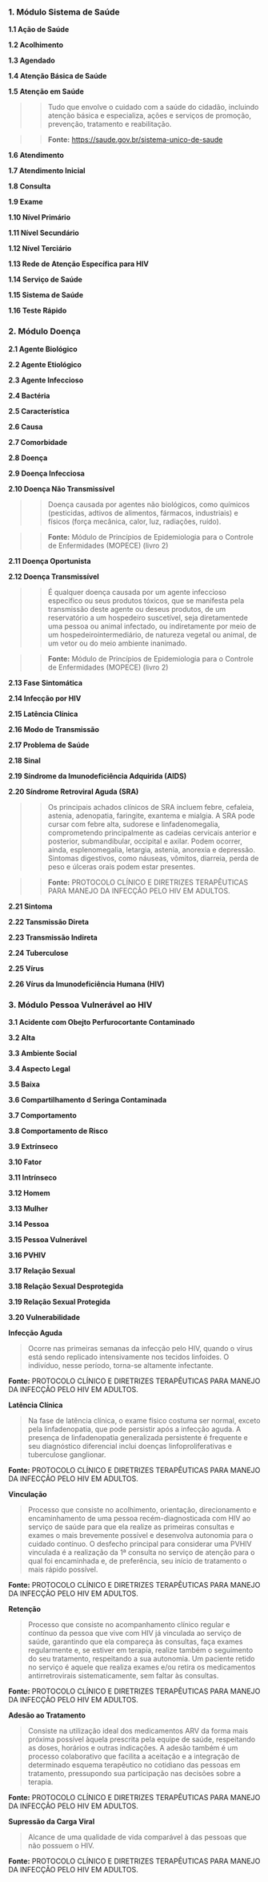 ### 1. Módulo Sistema de Saúde

**1.1 Ação de Saúde**

**1.2 Acolhimento**

**1.3 Agendado**

**1.4 Atenção Básica de Saúde**

**1.5 Atenção em Saúde**
>>Tudo que envolve o cuidado com a saúde do cidadão, incluindo atenção básica e especializa, ações e serviços de promoção, prevenção, tratamento e reabilitação.

>>**Fonte:** https://saude.gov.br/sistema-unico-de-saude

**1.6 Atendimento**

**1.7 Atendimento Inicial**

**1.8 Consulta**

**1.9 Exame**

**1.10 Nível Primário**

**1.11 Nível Secundário**

**1.12 Nível Terciário**

**1.13 Rede de Atenção Específica para HIV**

**1.14 Serviço de Saúde**

**1.15 Sistema de Saúde**

**1.16 Teste Rápido**

### 2. Módulo Doença

**2.1 Agente Biológico**

**2.2 Agente Etiológico**

**2.3 Agente Infeccioso**

**2.4 Bactéria**

**2.5 Característica**

**2.6 Causa**

**2.7 Comorbidade**

**2.8 Doença**

**2.9 Doença Infecciosa**

**2.10 Doença Não Transmissível** 
>>Doença causada por agentes não biológicos, como químicos (pesticidas, adtivos de alimentos, fármacos, industriais) e físicos (força mecânica, calor, luz, radiações, ruído).

>>**Fonte:** Módulo de Princípios de Epidemiologia para o Controle de Enfermidades (MOPECE) (livro 2) 

**2.11 Doença Oportunista**

**2.12 Doença Transmissível**
>>É qualquer doença causada por um agente infeccioso específico ou seus produtos tóxicos, que se manifesta pela transmissão deste agente ou deseus produtos, de um reservatório a um hospedeiro suscetível, seja diretamentede uma pessoa ou animal infectado, ou indiretamente por meio de um hospedeirointermediário, de natureza vegetal ou animal, de um vetor ou do meio ambiente inanimado. 

>>**Fonte:** Módulo de Princípios de Epidemiologia para o Controle de Enfermidades (MOPECE) (livro 2)

**2.13 Fase Sintomática**

**2.14 Infecção por HIV**

**2.15 Latência Clínica**

**2.16 Modo de Transmissão**

**2.17 Problema de Saúde**

**2.18 Sinal**

**2.19 Síndrome da Imunodeficiência Adquirida (AIDS)**

**2.20 Síndrome Retroviral Aguda (SRA)**
>>Os principais achados clínicos de SRA incluem febre, cefaleia, astenia, adenopatia, faringite, exantema e mialgia. A SRA pode cursar com febre alta, sudorese e linfadenomegalia, comprometendo principalmente as cadeias cervicais anterior e posterior, submandibular, occipital e axilar. Podem ocorrer, ainda, esplenomegalia, letargia, astenia, anorexia e depressão. Sintomas digestivos, como náuseas, vômitos, diarreia, perda de peso e úlceras orais podem estar presentes. 

>>**Fonte:** PROTOCOLO CLÍNICO E DIRETRIZES TERAPÊUTICAS PARA MANEJO DA INFECÇÃO PELO HIV EM ADULTOS.

**2.21 Sintoma**

**2.22 Tansmissão Direta**

**2.23 Transmissão Indireta**

**2.24 Tuberculose**

**2.25 Vírus**

**2.26 Vírus da Imunodeficiência Humana (HIV)**

### 3. Módulo Pessoa Vulnerável ao HIV

**3.1 Acidente com Obejto Perfurocortante Contaminado**

**3.2 Alta**

**3.3 Ambiente Social**

**3.4 Aspecto Legal**

**3.5 Baixa**

**3.6 Compartilhamento d Seringa Contaminada**

**3.7 Comportamento**

**3.8 Comportamento de Risco**

**3.9 Extrínseco**

**3.10 Fator**

**3.11 Intrínseco**

**3.12 Homem**

**3.13 Mulher**

**3.14 Pessoa**

**3.15 Pessoa Vulnerável**

**3.16 PVHIV**

**3.17 Relação Sexual**

**3.18 Relação Sexual Desprotegida**

**3.19 Relação Sexual Protegida**

**3.20 Vulnerabilidade**


**Infecção Aguda**
>Ocorre nas primeiras semanas da infecção pelo HIV, quando o vírus está sendo replicado intensivamente nos tecidos linfoides. O indivíduo, nesse período, torna-se altamente infectante. 

**Fonte:** PROTOCOLO CLÍNICO E DIRETRIZES TERAPÊUTICAS PARA MANEJO DA INFECÇÃO PELO HIV EM ADULTOS.

**Latência Clínica**
>Na fase de latência clínica, o exame físico costuma ser normal, exceto pela linfadenopatia, que pode persistir após a infecção aguda. A presença de linfadenopatia generalizada persistente é frequente e seu diagnóstico diferencial inclui doenças linfoproliferativas e tuberculose ganglionar. 

**Fonte:** PROTOCOLO CLÍNICO E DIRETRIZES TERAPÊUTICAS PARA MANEJO DA INFECÇÃO PELO HIV EM ADULTOS.

**Vinculação** 
>Processo que consiste no acolhimento, orientação, direcionamento e encaminhamento de uma pessoa recém-diagnosticada com HIV ao serviço de saúde para que ela realize as primeiras consultas e exames o mais brevemente possível e desenvolva autonomia para o cuidado contínuo. O desfecho principal para considerar uma PVHIV vinculada é a realização da 1ª consulta no serviço de atenção para o qual foi encaminhada e, de preferência, seu início de tratamento o mais rápido possível. 

**Fonte:** PROTOCOLO CLÍNICO E DIRETRIZES TERAPÊUTICAS PARA MANEJO DA INFECÇÃO PELO HIV EM ADULTOS.

**Retenção**
>Processo que consiste no acompanhamento clínico regular e contínuo da pessoa que vive com HIV já vinculada ao serviço de saúde, garantindo que ela compareça às consultas, faça exames regularmente e, se estiver em terapia, realize também o seguimento do seu tratamento, respeitando a sua autonomia. Um paciente retido no serviço é aquele que realiza exames e/ou retira os medicamentos antirretrovirais sistematicamente, sem faltar às consultas. 

**Fonte:** PROTOCOLO CLÍNICO E DIRETRIZES TERAPÊUTICAS PARA MANEJO DA INFECÇÃO PELO HIV EM ADULTOS.

**Adesão ao Tratamento**
>Consiste na utilização ideal dos medicamentos ARV da forma mais próxima possível àquela prescrita pela equipe de saúde, respeitando as doses, horários e outras indicações. A adesão também é um processo colaborativo que facilita a aceitação e a integração de determinado esquema terapêutico no cotidiano das pessoas em tratamento, pressupondo sua participação nas decisões sobre a terapia. 

**Fonte:** PROTOCOLO CLÍNICO E DIRETRIZES TERAPÊUTICAS PARA MANEJO DA INFECÇÃO PELO HIV EM ADULTOS.

**Supressão da Carga Viral**
>Alcance de uma qualidade de vida comparável à das pessoas que não possuem o HIV. 

**Fonte:** PROTOCOLO CLÍNICO E DIRETRIZES TERAPÊUTICAS PARA MANEJO DA INFECÇÃO PELO HIV EM ADULTOS.
